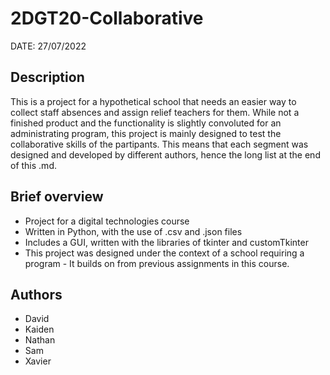 # 2DGT20-Collaborative
DATE: 27/07/2022
## Description
This is a project for a hypothetical school that needs an easier way to collect staff absences and assign relief teachers for them.
While not a finished product and the functionality is slightly convoluted for an administrating program, this project is mainly designed to test the collaborative skills of the partipants.
This means that each segment was designed and developed by different authors, hence the long list at the end of this .md.

## Brief overview
 - Project for a digital technologies course
 - Written in Python, with the use of .csv and .json files
 - Includes a GUI, written with the libraries of tkinter and customTkinter
 - This project was designed under the context of a school requiring a program - It builds on from previous assignments in this course.
 
## Authors
 - David
 - Kaiden
 - Nathan
 - Sam
 - Xavier
